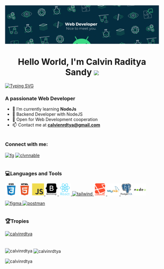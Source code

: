 [![MasterHead](https://github.com/calvinrdtya/calvinrdtya/blob/main/github_gif.gif)](https://github.com/calvinrdtya/)
<h1 align="center">Hello World, I'm Calvin Raditya Sandy <img src="https://media.giphy.com/media/hvRJCLFzcasrR4ia7z/giphy.gif" width="30"></h1>
<a href="https://git.io/typing-svg"><img src="https://readme-typing-svg.demolab.com?font=Fira+Code&pause=1000&width=435&lines=Welcome+to+My+Profile+Github;Specializing+in+Frontend+Developer.;+I'm+currently+learning+NodeJs;Backend+Developer+with+NodeJS;Open+for+Web+Development+cooperation;+Contact+me+at+calvienrdtya%40gmail.com" alt="Typing SVG" /></a>
<h3 align="left">A passionate Web Developer</h3>

- 🌱 I’m currently learning **NodeJs**
- 📗 Backend Developer with NodeJS
- 🤝 Open for Web Development cooperation
- 📫 Contact me at **calvienrdtya@gmail.com**
<h1 align="center"></h1>

<h3 align="left">Connect with me:</h3>
<p align="left">
<a href="https://linkedin.com/in/calvinrdtya" target="blank"><img align="center" src="https://raw.githubusercontent.com/rahuldkjain/github-profile-readme-generator/master/src/images/icons/Social/linked-in-alt.svg" alt="fg" height="30" width="40" /></a>
<a href="https://instagram.com/clvnnable" target="blank"><img align="center" src="https://raw.githubusercontent.com/rahuldkjain/github-profile-readme-generator/master/src/images/icons/Social/instagram.svg" alt="clvnnable" height="30" width="40" /></a>
</p>
<h1 align="center"></h1>

<h3 align="left">💻Languages and Tools</h3>
<p align="left">
  <a href="https://www.w3schools.com/css/" target="_blank" rel="noreferrer"> <img src="https://raw.githubusercontent.com/devicons/devicon/master/icons/css3/css3-original-wordmark.svg" alt="css3" width="40" height="40"/></a> 
   <a href="https://www.figma.com/" target="_blank" rel="noreferrer"> <a href="https://www.w3.org/html/" target="_blank" rel="noreferrer"> <img src="https://raw.githubusercontent.com/devicons/devicon/master/icons/html5/html5-original-wordmark.svg" alt="html5" width="40" height="40"/></a> 
  <a href="https://developer.mozilla.org/en-US/docs/Web/JavaScript" target="_blank" rel="noreferrer"> <img src="https://raw.githubusercontent.com/devicons/devicon/master/icons/javascript/javascript-original.svg" alt="javascript" width="40" height="40"/> </a> 
  <a href="https://getbootstrap.com" target="_blank" rel="noreferrer"> <img src="https://raw.githubusercontent.com/devicons/devicon/master/icons/bootstrap/bootstrap-plain-wordmark.svg" alt="bootstrap" width="40" height="40"/> </a> 
  <a href="https://reactjs.org/" target="_blank" rel="noreferrer"> <img src="https://raw.githubusercontent.com/devicons/devicon/master/icons/react/react-original-wordmark.svg" alt="react" width="40" height="40"/> </a> 
  <a href="https://tailwindcss.com/" target="_blank" rel="noreferrer"> <img src="https://www.vectorlogo.zone/logos/tailwindcss/tailwindcss-icon.svg" alt="tailwind" width="40" height="40"/> </a> 
  <a href="https://laravel.com/" target="_blank" rel="noreferrer"> <img src="https://raw.githubusercontent.com/devicons/devicon/master/icons/laravel/laravel-plain-wordmark.svg" alt="laravel" width="40" height="40"/> </a> 
  <a href="https://www.mysql.com/" target="_blank" rel="noreferrer"> <img src="https://raw.githubusercontent.com/devicons/devicon/master/icons/mysql/mysql-original-wordmark.svg" alt="mysql" width="40" height="40"/> </a> 
  <a href="https://www.postgresql.org" target="_blank" rel="noreferrer"> <img src="https://raw.githubusercontent.com/devicons/devicon/master/icons/postgresql/postgresql-original-wordmark.svg" alt="postgresql" width="40" height="40"/></a>
  </a> <a href="https://nodejs.org" target="_blank" rel="noreferrer"> <img src="https://raw.githubusercontent.com/devicons/devicon/master/icons/nodejs/nodejs-original-wordmark.svg" alt="nodejs" width="40" height="40"/> </a> 

  <a href="https://www.figma.com/" target="_blank" rel="noreferrer"> <img src="https://www.vectorlogo.zone/logos/figma/figma-icon.svg" alt="figma" width="40" height="40"/> </a> 
   <a href="https://postman.com" target="_blank" rel="noreferrer"> <img src="https://www.vectorlogo.zone/logos/getpostman/getpostman-icon.svg" alt="postman" width="40" height="40"/> </a> 
</p>
<h1 align="center"></h1>

<h3 align="left">🏆Tropies</h3>
<p align="left"> <a href="https://github.com/ryo-ma/github-profile-trophy"><img src="https://github-profile-trophy.vercel.app/?username=calvinrdtya" alt="calvinrdtya" /></a> </p>
<h1 align="center"></h1>

<p><img align="left" src="https://github-readme-stats.vercel.app/api/top-langs?username=calvinrdtya&show_icons=true&locale=en&layout=compact&theme=react&hide_border=false" alt="calvinrdtya" /></p>

<p>&nbsp;<img align="center" src="https://github-readme-stats.vercel.app/api?username=calvinrdtya&show_icons=true&locale=en&theme=react&hide_border=false" alt="calvinrdtya" /></p>

<p><img align="center" src="https://github-readme-streak-stats.herokuapp.com/?user=calvinrdtya&theme=react&hide_border=false" alt="calvinrdtya" /></p>
